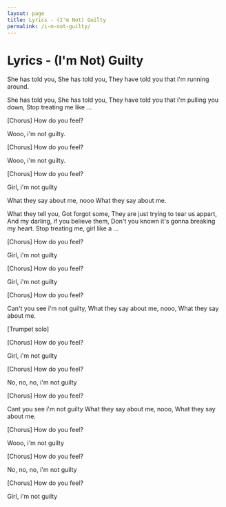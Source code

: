 ```yaml
---
layout: page
title: Lyrics - (I'm Not) Guilty
permalink: /i-m-not-guilty/
---
```


# Lyrics - (I'm Not) Guilty

She has told you,
She has told you,
They have told you that i'm running around.

She has told you,
She has told you,
They have told you that i'm pulling you down,
Stop treating me like ...

[Chorus]
How do you feel?

Wooo, i'm not guilty.

[Chorus]
How do you feel?

Wooo, i'm not guilty.

[Chorus]
How do you feel?

Girl, i'm not guilty

What they say about me, nooo
What they say about me.

What they tell you,
Got forgot some,
They are just trying to tear us appart,
And my darling, if you believe them,
Don't you known it's gonna breaking my heart.
Stop treating me, girl like a ...

[Chorus]
How do you feel?

Girl, i'm not guilty

[Chorus]
How do you feel?

Girl, i'm not guilty

[Chorus]
How do you feel?

Can't you see i'm not guilty,
What they say about me, nooo,
What they say about me.

[Trumpet solo]

[Chorus]
How do you feel?

Girl, i'm not guilty

[Chorus]
How do you feel?

No, no, no, i'm not guilty

[Chorus]
How do you feel?

Cant you see i'm not guilty
What they say about me, nooo,
What they say about me.

[Chorus]
How do you feel?

Wooo, i'm not guilty

[Chorus]
How do you feel?

No, no, no, i'm not guilty

[Chorus]
How do you feel?

Girl, i'm not guilty

